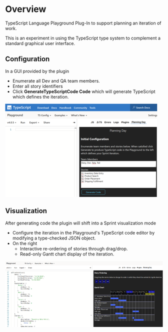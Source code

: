# Overview

TypeScript Language Playground Plug-In to support planning an iteration of work. 

This is an experiment in using the TypeScript type system to complement a standard graphical user interface.

## Configuration
In a GUI provided by the plugin 

- Enumerate all Dev and QA team members.
- Enter all story identifiers
- Click **GenerateTypeScriptCode Code** which will generate TypeScript which defines the iteration.

![Configuration](configuration.png)

## Visualization
After generating code the plugin will shift into a Sprint visualization mode 
- Configure the iteration in the Playground's TypeScript code editor by modifying a type-checked JSON object. 
- On the right 
    - Interactive re-ordering of stories through drag/drop.
    - Read-only Gantt chart display of the iteration.
    
![Visualization Mode](visualization.png)

